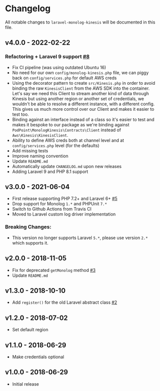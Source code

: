 # Changelog

All notable changes to `laravel-monolog-kinesis` will be documented in this file.

## v4.0.0 - 2022-02-22

### Refactoring + Laravel 9 support [#8](https://github.com/Pod-Point/laravel-monolog-kinesis/pull/8)

- Fix CI pipeline (was using outdated Ubuntu 16)
- No need for our own `config/monolog-kinesis.php` file, we can piggy back on `config/services.php` for default AWS creds
- Using the decorator pattern to create `src/Kinesis.php` in order to avoid binding the raw `KinesisClient` from the AWS SDK into the container. Let's say we need this Client to stream another kind of data through Kinesis but using another region or another set of credentials, we wouldn't be able to resolve a different instance, with a different config. This gives us much more control over our Client and makes it easier to test too.
- Binding against an interface instead of a class so it's easier to test and makes it bespoke to our package as we're binding against `PodPoint\MonologKinesis\Contracts\Client` instead of `Aws\Kinesis\KinesisClient`.
- Ability to define AWS creds both at channel level and at `config/services.php` level (for the defaults)
- Add missing tests
- Improve naming convention
- Update `README.md`
- Automatically update `CHANGELOG.md` upon new releases
- Adding Laravel 9 and PHP 8.1 support

## v3.0.0 - 2021-06-04

- First release supporting PHP 7.2+ and Laravel 6+ [#5](https://github.com/Pod-Point/laravel-monolog-kinesis/pull/5)
- Drop support for Monolog `1.*` and PHPUnit `7.*`
- Switch to Github Actions from Travis CI
- Moved to Laravel custom log driver implementation

### Breaking Changes:

- This version no longer supports Laravel `5.*`, please use version `2.*` which supports it.

## v2.0.0 - 2018-11-05

- Fix for deprecated `getMonolog` method [#3](https://github.com/Pod-Point/laravel-monolog-kinesis/pull/3)
- Update `README.md`

## v1.3.0 - 2018-10-10

- Add `register()` for the old Laravel abstract class [#2](https://github.com/Pod-Point/laravel-monolog-kinesis/pull/2)

## v1.2.0 - 2018-07-02

- Set default region

## v1.1.0 - 2018-06-29

- Make credentials optional

## v1.0.0 - 2018-06-29

- Initial release

